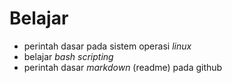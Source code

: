 # Belajar
- perintah dasar pada sistem operasi *linux*
- belajar *bash scripting*
- perintah dasar *markdown* (readme) pada github

